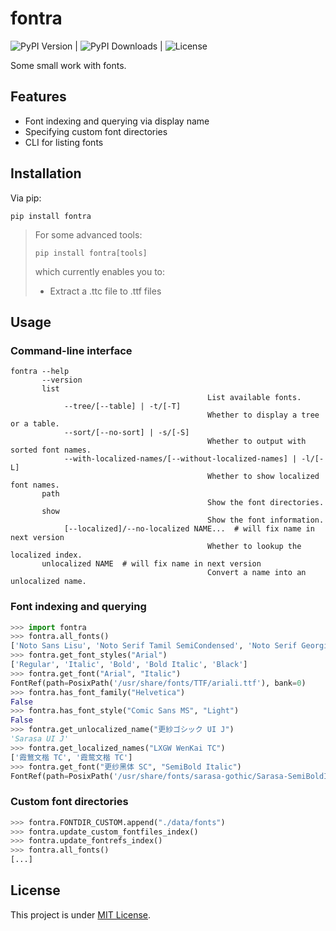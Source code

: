 # fontra

![PyPI Version](https://img.shields.io/pypi/v/fontra) | ![PyPI Downloads](https://img.shields.io/pypi/dm/fontra)
| ![License](https://img.shields.io/github/license/NCBM/fontra)

Some small work with fonts.

## Features

- Font indexing and querying via display name
- Specifying custom font directories
- CLI for listing fonts

## Installation

Via pip:

```shell
pip install fontra
```

> For some advanced tools:
>
> ```shell
> pip install fontra[tools]
> ```
>
> which currently enables you to:
>
> - Extract a .ttc file to .ttf files

## Usage

### Command-line interface

```shell
fontra --help
       --version
       list
                                            List available fonts.
            --tree/[--table] | -t/[-T]
                                            Whether to display a tree or a table.
            --sort/[--no-sort] | -s/[-S]
                                            Whether to output with sorted font names.
            --with-localized-names/[--without-localized-names] | -l/[-L]
                                            Whether to show localized font names.
       path
                                            Show the font directories.
       show
                                            Show the font information.
            [--localized]/--no-localized NAME...  # will fix name in next version
                                            Whether to lookup the localized index.
       unlocalized NAME  # will fix name in next version
                                            Convert a name into an unlocalized name.
```

### Font indexing and querying

```python
>>> import fontra
>>> fontra.all_fonts()
['Noto Sans Lisu', 'Noto Serif Tamil SemiCondensed', 'Noto Serif Georgian', 'Noto Sans Armenian', ...]
>>> fontra.get_font_styles("Arial")
['Regular', 'Italic', 'Bold', 'Bold Italic', 'Black']
>>> fontra.get_font("Arial", "Italic")
FontRef(path=PosixPath('/usr/share/fonts/TTF/ariali.ttf'), bank=0)
>>> fontra.has_font_family("Helvetica")
False
>>> fontra.has_font_style("Comic Sans MS", "Light")
False
>>> fontra.get_unlocalized_name("更紗ゴシック UI J")
'Sarasa UI J'
>>> fontra.get_localized_names("LXGW WenKai TC")
['霞鶩文楷 TC', '霞鹜文楷 TC']
>>> fontra.get_font("更纱黑体 SC", "SemiBold Italic")
FontRef(path=PosixPath('/usr/share/fonts/sarasa-gothic/Sarasa-SemiBoldItalic.ttc'), bank=1)
```

### Custom font directories

```python
>>> fontra.FONTDIR_CUSTOM.append("./data/fonts")
>>> fontra.update_custom_fontfiles_index()
>>> fontra.update_fontrefs_index()
>>> fontra.all_fonts()
[...]
```

## License

This project is under [MIT License](./LICENSE).
